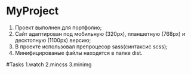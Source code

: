 # MyProject
1. Проект выполнен для портфолио;
2. Сайт адаптирован под мобильную (320px), планшетную (768px) и десктопную (1100px) версию;
3. В проекте использовал препроцесор sass(синтаксис scss);
4. Минифицированые файлы находятся в папке dist.

#Tasks
1.watch
2.mincss
3.minimg
